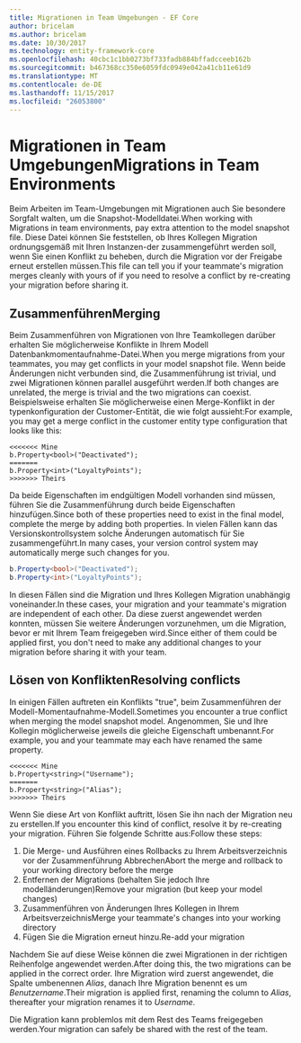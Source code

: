```yaml
---
title: Migrationen in Team Umgebungen - EF Core
author: bricelam
ms.author: bricelam
ms.date: 10/30/2017
ms.technology: entity-framework-core
ms.openlocfilehash: 40cbc1c1bb0273bf733fadb884bffadcceeb162b
ms.sourcegitcommit: b467368cc350e6059fdc0949e042a41cb11e61d9
ms.translationtype: MT
ms.contentlocale: de-DE
ms.lasthandoff: 11/15/2017
ms.locfileid: "26053800"
---
```

<a name="migrations-in-team-environments"></a><span data-ttu-id="94a72-102">Migrationen in Team Umgebungen</span><span class="sxs-lookup"><span data-stu-id="94a72-102">Migrations in Team Environments</span></span>
===============================
<span data-ttu-id="94a72-103">Beim Arbeiten im Team-Umgebungen mit Migrationen auch Sie besondere Sorgfalt walten, um die Snapshot-Modelldatei.</span><span class="sxs-lookup"><span data-stu-id="94a72-103">When working with Migrations in team environments, pay extra attention to the model snapshot file.</span></span> <span data-ttu-id="94a72-104">Diese Datei können Sie feststellen, ob Ihres Kollegen Migration ordnungsgemäß mit Ihren Instanzen-der zusammengeführt werden soll, wenn Sie einen Konflikt zu beheben, durch die Migration vor der Freigabe erneut erstellen müssen.</span><span class="sxs-lookup"><span data-stu-id="94a72-104">This file can tell you if your teammate's migration merges cleanly with yours of if you need to resolve a conflict by re-creating your migration before sharing it.</span></span>

<a name="merging"></a><span data-ttu-id="94a72-105">Zusammenführen</span><span class="sxs-lookup"><span data-stu-id="94a72-105">Merging</span></span>
-------
<span data-ttu-id="94a72-106">Beim Zusammenführen von Migrationen von Ihre Teamkollegen darüber erhalten Sie möglicherweise Konflikte in Ihrem Modell Datenbankmomentaufnahme-Datei.</span><span class="sxs-lookup"><span data-stu-id="94a72-106">When you merge migrations from your teammates, you may get conflicts in your model snapshot file.</span></span> <span data-ttu-id="94a72-107">Wenn beide Änderungen nicht verbunden sind, die Zusammenführung ist trivial, und zwei Migrationen können parallel ausgeführt werden.</span><span class="sxs-lookup"><span data-stu-id="94a72-107">If both changes are unrelated, the merge is trivial and the two migrations can coexist.</span></span> <span data-ttu-id="94a72-108">Beispielsweise erhalten Sie möglicherweise einen Merge-Konflikt in der typenkonfiguration der Customer-Entität, die wie folgt aussieht:</span><span class="sxs-lookup"><span data-stu-id="94a72-108">For example, you may get a merge conflict in the customer entity type configuration that looks like this:</span></span>

    <<<<<<< Mine
    b.Property<bool>("Deactivated");
    =======
    b.Property<int>("LoyaltyPoints");
    >>>>>>> Theirs

<span data-ttu-id="94a72-109">Da beide Eigenschaften im endgültigen Modell vorhanden sind müssen, führen Sie die Zusammenführung durch beide Eigenschaften hinzufügen.</span><span class="sxs-lookup"><span data-stu-id="94a72-109">Since both of these properties need to exist in the final model, complete the merge by adding both properties.</span></span> <span data-ttu-id="94a72-110">In vielen Fällen kann das Versionskontrollsystem solche Änderungen automatisch für Sie zusammengeführt.</span><span class="sxs-lookup"><span data-stu-id="94a72-110">In many cases, your version control system may automatically merge such changes for you.</span></span>

``` csharp
b.Property<bool>("Deactivated");
b.Property<int>("LoyaltyPoints");
```

<span data-ttu-id="94a72-111">In diesen Fällen sind die Migration und Ihres Kollegen Migration unabhängig voneinander.</span><span class="sxs-lookup"><span data-stu-id="94a72-111">In these cases, your migration and your teammate's migration are independent of each other.</span></span> <span data-ttu-id="94a72-112">Da diese zuerst angewendet werden konnten, müssen Sie weitere Änderungen vorzunehmen, um die Migration, bevor er mit Ihrem Team freigegeben wird.</span><span class="sxs-lookup"><span data-stu-id="94a72-112">Since either of them could be applied first, you don't need to make any additional changes to your migration before sharing it with your team.</span></span>

<a name="resolving-conflicts"></a><span data-ttu-id="94a72-113">Lösen von Konflikten</span><span class="sxs-lookup"><span data-stu-id="94a72-113">Resolving conflicts</span></span>
-------------------
<span data-ttu-id="94a72-114">In einigen Fällen auftreten ein Konflikts "true", beim Zusammenführen der Modell-Momentaufnahme-Modell.</span><span class="sxs-lookup"><span data-stu-id="94a72-114">Sometimes you encounter a true conflict when merging the model snapshot model.</span></span> <span data-ttu-id="94a72-115">Angenommen, Sie und Ihre Kollegin möglicherweise jeweils die gleiche Eigenschaft umbenannt.</span><span class="sxs-lookup"><span data-stu-id="94a72-115">For example, you and your teammate may each have renamed the same property.</span></span>

    <<<<<<< Mine
    b.Property<string>("Username");
    =======
    b.Property<string>("Alias");
    >>>>>>> Theirs

<span data-ttu-id="94a72-116">Wenn Sie diese Art von Konflikt auftritt, lösen Sie ihn nach der Migration neu zu erstellen.</span><span class="sxs-lookup"><span data-stu-id="94a72-116">If you encounter this kind of conflict, resolve it by re-creating your migration.</span></span> <span data-ttu-id="94a72-117">Führen Sie folgende Schritte aus:</span><span class="sxs-lookup"><span data-stu-id="94a72-117">Follow these steps:</span></span>

1. <span data-ttu-id="94a72-118">Die Merge- und Ausführen eines Rollbacks zu Ihrem Arbeitsverzeichnis vor der Zusammenführung Abbrechen</span><span class="sxs-lookup"><span data-stu-id="94a72-118">Abort the merge and rollback to your working directory before the merge</span></span>
2. <span data-ttu-id="94a72-119">Entfernen der Migrations (behalten Sie jedoch Ihre modelländerungen)</span><span class="sxs-lookup"><span data-stu-id="94a72-119">Remove your migration (but keep your model changes)</span></span>
3. <span data-ttu-id="94a72-120">Zusammenführen von Änderungen Ihres Kollegen in Ihrem Arbeitsverzeichnis</span><span class="sxs-lookup"><span data-stu-id="94a72-120">Merge your teammate's changes into your working directory</span></span>
4. <span data-ttu-id="94a72-121">Fügen Sie die Migration erneut hinzu.</span><span class="sxs-lookup"><span data-stu-id="94a72-121">Re-add your migration</span></span>

<span data-ttu-id="94a72-122">Nachdem Sie auf diese Weise können die zwei Migrationen in der richtigen Reihenfolge angewendet werden.</span><span class="sxs-lookup"><span data-stu-id="94a72-122">After doing this, the two migrations can be applied in the correct order.</span></span> <span data-ttu-id="94a72-123">Ihre Migration wird zuerst angewendet, die Spalte umbenennen *Alias*, danach Ihre Migration benennt es um *Benutzername*.</span><span class="sxs-lookup"><span data-stu-id="94a72-123">Their migration is applied first, renaming the column to *Alias*, thereafter your migration renames it to *Username*.</span></span>

<span data-ttu-id="94a72-124">Die Migration kann problemlos mit dem Rest des Teams freigegeben werden.</span><span class="sxs-lookup"><span data-stu-id="94a72-124">Your migration can safely be shared with the rest of the team.</span></span>
